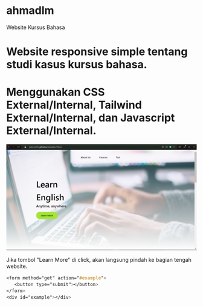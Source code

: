 # ahmadlm
Website Kursus Bahasa

# Website responsive simple tentang studi kasus kursus bahasa.

# Menggunakan CSS External/Internal, Tailwind External/Internal, dan Javascript External/Internal.

![Screenshot](web.png)

Jika tombol "Learn More" di click, akan langsung pindah ke bagian tengah website.
```css
<form method="get" action="#example">
   <button type="submit"></button>
</form>
<div id="example"></div>
```
